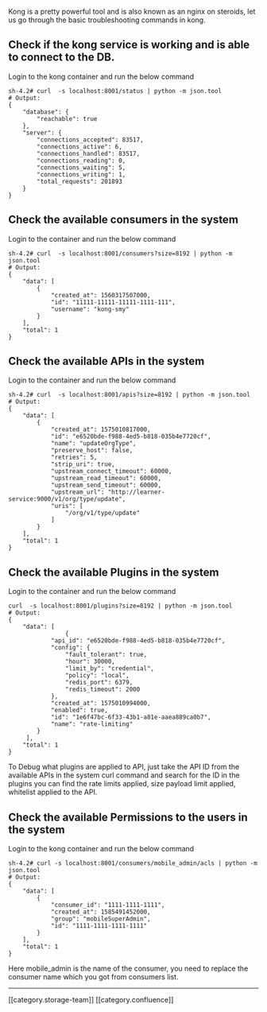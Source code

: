 Kong is a pretty powerful tool and is also known as an nginx on steroids, let us go through the basic troubleshooting  commands in kong.


## Check if the kong service is working and is able to connect to the DB.
Login to the kong container and run the below command


```
sh-4.2# curl  -s localhost:8001/status | python -m json.tool
# Output:
{
    "database": {
        "reachable": true
    },
    "server": {
        "connections_accepted": 83517,
        "connections_active": 6,
        "connections_handled": 83517,
        "connections_reading": 0,
        "connections_waiting": 5,
        "connections_writing": 1,
        "total_requests": 201893
    }
}

```

## Check the available consumers in the system
Login to the container and run the below command


```
sh-4.2# curl  -s localhost:8001/consumers?size=8192 | python -m json.tool
# Output:
{
    "data": [
        {
            "created_at": 1560317507000,
            "id": "11111-11111-11111-1111-111",
            "username": "kong-smy"
        }
    ],
    "total": 1
}
```

## Check the available APIs in the system
Login to the container and run the below command


```
sh-4.2# curl  -s localhost:8001/apis?size=8192 | python -m json.tool
# Output:
{
    "data": [
        {
            "created_at": 1575010817000,
            "id": "e6520bde-f988-4ed5-b818-035b4e7720cf",
            "name": "updateOrgType",
            "preserve_host": false,
            "retries": 5,
            "strip_uri": true,
            "upstream_connect_timeout": 60000,
            "upstream_read_timeout": 60000,
            "upstream_send_timeout": 60000,
            "upstream_url": "http://learner-service:9000/v1/org/type/update",
            "uris": [
                "/org/v1/type/update"
            ]
        }
    ],
    "total": 1
}
```

## Check the available Plugins in the system
Login to the container and run the below command


```
curl  -s localhost:8001/plugins?size=8192 | python -m json.tool 
# Output:
{
    "data": [
                {
            "api_id": "e6520bde-f988-4ed5-b818-035b4e7720cf",
            "config": {
                "fault_tolerant": true,
                "hour": 30000,
                "limit_by": "credential",
                "policy": "local",
                "redis_port": 6379,
                "redis_timeout": 2000
            },
            "created_at": 1575010994000,
            "enabled": true,
            "id": "1e6f47bc-6f33-43b1-a81e-aaea889ca0b7",
            "name": "rate-limiting"
        }
     ],
    "total": 1
}
```
To Debug what plugins are applied to API, just take the API ID from the available APIs in the system curl command and search for the ID in the plugins you can find the rate limits applied, size payload limit applied, whitelist applied to the API.


##  Check the available Permissions to the users in the system
Login to the kong container and run the below command


```
sh-4.2# curl -s localhost:8001/consumers/mobile_admin/acls | python -m json.tool
# Output:
{
    "data": [
        {
            "consumer_id": "1111-1111-1111",
            "created_at": 1585491452000,
            "group": "mobileSuperAdmin",
            "id": "1111-1111-1111-1111"
        }
    ],
    "total": 1
}
```
Here mobile_admin is the name of the consumer, you need to replace the consumer name which you got from consumers list.



*****

[[category.storage-team]] 
[[category.confluence]] 
